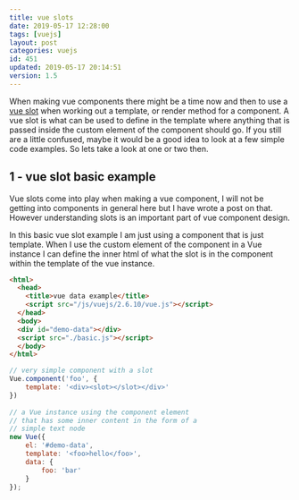 ```yaml
---
title: vue slots
date: 2019-05-17 12:28:00
tags: [vuejs]
layout: post
categories: vuejs
id: 451
updated: 2019-05-17 20:14:51
version: 1.5
---
```


When making vue components there might be a time now and then to use a [vue slot](https://vuejs.org/v2/guide/components.html#Content-Distribution-with-Slots) when working out a template, or render method for a component. A vue slot is what can be used to define in the template where anything that is passed inside the custom element of the component should go. If you still are a little confused, maybe it would be a good idea to look at a few simple code examples. So lets take a look at one or two then.

<!-- more -->

## 1 - vue slot basic example

Vue slots come into play when making a vue component, I will not be getting into components in general here but I have wrote a post on that. However understanding slots is an important part of vue component design.

In this basic vue slot example I am just using a component that is just template. When I use the custom element of the component in a Vue instance I can define the inner html of what the slot is in the component within the template of the vue instance. 

```html
<html>
  <head>
    <title>vue data example</title>
    <script src="/js/vuejs/2.6.10/vue.js"></script>
  </head>
  <body>
  <div id="demo-data"></div>
  <script src="./basic.js"></script>
  </body>
</html>
```

```js
// very simple component with a slot
Vue.component('foo', {
    template: '<div><slot></slot></div>'
})
 
// a Vue instance using the component element
// that has some inner content in the form of a
// simple text node
new Vue({
    el: '#demo-data',
    template: '<foo>hello</foo>',
    data: {
        foo: 'bar'
    }
});
```